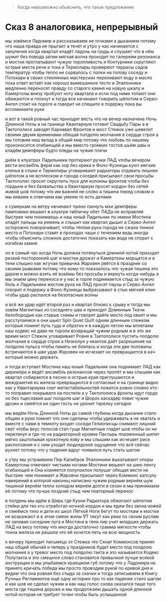 > Когда невозможно обьяснить, что такое предложение 

# Сказ 8 аналоговика, непрерывный

мы зовёмся Ладомир и рассказываем не точками а дыханием потому что наша правда не прыгает а течёт и утро у нас начинается с зануления когда квартал кладёт ладонь на грудь и слушает что в нём шумит без повода затем мягкая волна проходит по галереям резонанса и мостки проглатывают чужую торопливость и Контурники скругляют острые места речи и тока и Термолиры проверяют террасы садов температур чтобы тепло не сорвалось с полки на голову соседу и Потокари в своих стеклянных мастерских переливают воду и масло пока ответ встаёт как хорошо вымешанное тесто и Эталонники медленно переносят правду со старого камня на новую шкалу и Камертоны внизу пробуют ноту квартала и если под ними топают они обижаются и глохнут и тогда все начинают говорить шёпотом и Серво-Ангел стоит на пороге и говорит не спешите я подержу пока вы вспоминаете руки

и вот в такой ровный час приходит весть что на вечер назначена Ночь Длинной Ноты а на границе Квантариум готовит Свадьбу Пары а в Тактополисе заводят Карнавал Фронтов и мост Стежок уже шевелит своими двумя временами обещая полдолю молчания в сердце строя а мы готовим наш вклад в общий мир потому что любовь по нашему произносится огибающей и мы вместо громких тостов шьём швы и кладём демпферы будто пледы на чужие плечи

днём в клуатрах Ладильники протирают ручки ЛАД чтобы вечером вести ансамбль ферм как хор без крика и Фоно-Кузнецы куют мягкие клинья в стыки и Термолиры уговаривают радиаторы отдавать лишнее шёпотом а не всплеском и города соседей присылают свои просьбы Тактополис просит скруглить пуск для колонны фронтов чтобы без гордыни и без бахвальства а Квантариум просит кордон без сетей живой шов потому что им важней не слово а тишина перед словом и мы киваем и отвечаем как умеем то есть делами

к сумеркам на ветру начинают пряно пахнуть мхи демпферы ламповики вешают в клуатре табличку обет ЛАДа не исправляй быстрее чем понимаешь и наш юный Ладильник по имени Мостина кладёт пальцы на ремень и слышит как квартал дышит а Серво-Ангел осторожно поворачивает, чтобы тёплая рука города не сжала тонкое место и Потокари ставят в проходах чаши с течением ведь иногда чтобы объяснить сложное достаточно показать как вода не спорит с изгибом камня

но в самый час когда Ночь должна потянуться длинной нотой приходит резкий посторонний шаг и мостки дрожат и Камертоны морщатся и в тени слышно как жгучая привычка Жаровен рвётся в праздник со своими рывками потому что кому-то показалось что чужая тишина это даром и можно взять её взаймы без просьбы и вернуть когда-нибудь а мы знаем цену переноса и у нас в горле поднимается стыд за чужую боль и Ладильники жестом рука на ЛАД просят паузы и Серво-Ангел говорит я подержу а Фоно-Кузнецы выбрасывают в стык мягкий клин чтобы удар распался на безопасные волны

и всё же удар идёт второй раз и квартал близко к срыву и тогда мы зовём Магнитных из соседнего шва и приходят Доменные Ткачи белобородые как старые схемы и говорят дайте место под квилт и мы расступаемся и они шьют Spin Quiet Quilt одним длинным стежком который помнит путь туда и обратно и в каждую петлю мы вплетаем наш кодекс не дави не торопи возвращай чужим родным и в это же время мост Стежок уговаривает Ровня в Тактополисе пустить полдолю молчания в сердце строя а Низколун у квантов даёт разрешение на полдолю пульса чтобы память не боялась и когда эти две половины встречаются в шве удар Жаровен не исчезает но превращается в кач который можно держать

и тогда вступает Мостина наш юный Ладильник она поднимает ЛАД как дирижёра и ведёт ансамбль резонансов через пролёт и мы слышим как квартал собирается в песню и острые края приглушаются и междометия из железа превращаются в согласные и на границе видно как у Квантариума снег метастабильностей ложится ровно словно кто-то поправил покрывало на постели а у Тактополиса фронты идут гордо но без тщеславия шаг полдоля шаг и Шорох каскадёр ловит чужие дрожи и смеётся ни один гость не уронит тарелку сегодня

мы ведём Ночь Длинной Ноты до самой глубины когда дыхание стало общим а руки помнят что они сделаны чтобы удерживать а не хватать и вместе с нами в темноту входят соседи Гелиописцы снимают лишний свет чтобы вкус голосов стал гуще Магнитные гладят шов чтобы он не перетянул и где-то на радиаторной кромке Пастырь плазмонный шипит мягко заштопывая крохотную язву и мы слышим как исчезает риск расползания и с ним уходит людоедское ощущение что всё сейчас рухнет потому что у падения вдруг появился путь стать шагом

к утру мы устраиваем Пир Калибров Эталонники выкатывают опоры Камертоны отвечают чистыми нотами Мостине вешают на шею ленту огибающей и Она кланяется полупоклон полушаг обещая вести не быстрее чем понимает а Жаровни присылают через Коммонс капсулу намерений в которой наконец написано чужим родным вернём шум тишиной вернём тепло холодом вернём долги в сезон и мы принимаем её потому что лучше поздний стыд чем повторный перенос

в полдень мы идём в Ширь где Кухни Радиатора обжигают шёпотом стейки для тех кто отработал ночной кордон и мы едим без звона ножей и смеёмся тихо и дети из школ Лёгкой Ноги бегут по мосткам и мостки не возражают и в этом смехе жилы ∇T текут как реки по своим руслам не заливая соседние луга и Мостина в тени лир учит младших держать ЛАД на весу потому что иногда достаточно грамма мягкости чтобы тонна железа не решила что ей хочется петь на всю мощность

к вечеру приходит письмецо от Стежка что Сенат Коммонсов принял наш общий обычай и теперь у праздников будет место под полдолю молчания а у тревог место под полдолю такта и это называется Кодекс Полутакта и это смешное слово становится привычкой лучше всякой инструкции и мы улыбаемся краешком губ потому что у Ладомира не принято кричать победа мы просто проводим рукой по кривой дня и видим что она ровная без стыда за скачки и тогда записываем в Книгу Ручных Регламентов ещё одну историю про то как падение стало шагом и как шов не сделал чужим и как наш голос снова оказался тише того места где тишина дороже и мы продолжаем дышать одной длинной нотой которая не требует точки чтобы быть услышанной
